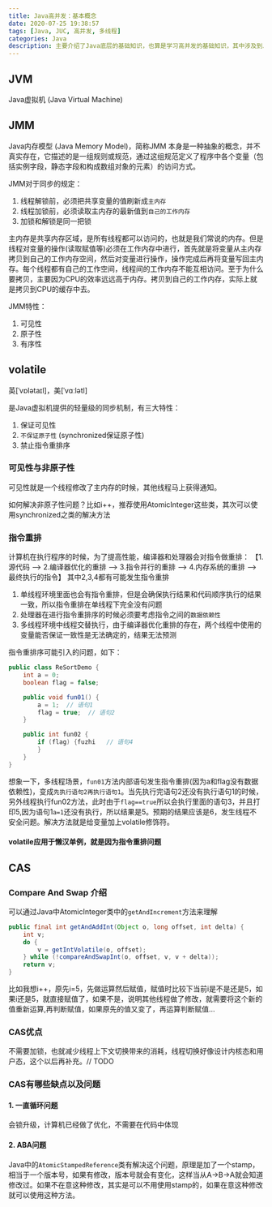 ```yaml
---
title: Java高并发：基本概念
date: 2020-07-25 19:38:57
tags: [Java, JUC, 高并发, 多线程]
categories: Java
description: 主要介绍了Java底层的基础知识，也算是学习高并发的基础知识，其中涉及到JMM，以及两个常用的关键子volatile和synchronized，以及CAS无锁算法，通过深入了解这些点，从而了解高并发会遇到哪些问题，进而开始深入学习并发编程。
---
```


## JVM

Java虚拟机 (Java Virtual Machine)

## JMM

Java内存模型 (Java Memory Model)，简称JMM 本身是一种抽象的概念，并不真实存在，它描述的是一组规则或规范，通过这组规范定义了程序中各个变量（包括实例字段，静态字段和构成数组对象的元素）的访问方式。

JMM对于同步的规定：

1. 线程解锁前，必须把共享变量的值刷新成`主内存`
2. 线程加锁前，必须读取主内存的最新值到`自己的工作内存`
3. 加锁和解锁是同一把锁

主内存是共享内存区域，是所有线程都可以访问的，也就是我们常说的内存。但是线程对变量的操作(读取赋值等)必须在工作内存中进行，首先就是将变量从主内存拷贝到自己的工作内存空间，然后对变量进行操作，操作完成后再将变量写回主内存。每个线程都有自己的工作空间，线程间的工作内存不能互相访问。至于为什么要拷贝，主要因为CPU的效率远远高于内存。拷贝到自己的工作内存，实际上就是拷贝到CPU的缓存中去。

JMM特性：

1. 可见性
2. 原子性
3. 有序性

## volatile

英[ˈvɒlətaɪl]，美[ˈvɑːlətl]

是Java虚拟机提供的轻量级的同步机制，有三大特性：

1. 保证可见性
2. `不保证原子性` (synchronized保证原子性)
3. 禁止指令重排序

### 可见性与非原子性

可见性就是一个线程修改了主内存的时候，其他线程马上获得通知。

如何解决非原子性问题？比如i++，推荐使用AtomicInteger这些类，其次可以使用synchronized之类的解决方法

### 指令重排

计算机在执行程序的时候，为了提高性能，编译器和处理器会对指令做重排： 【1.源代码 --> 2.编译器优化的重排 --> 3.指令并行的重排 --> 4.内存系统的重排 --> 最终执行的指令】 其中2,3,4都有可能发生指令重排

1. 单线程环境里面也会有指令重排，但是会确保执行结果和代码顺序执行的结果一致，所以指令重排在单线程下完全没有问题
2. 处理器在进行指令重排序的时候必须要考虑指令之间的`数据依赖性`
3. 多线程环境中线程交替执行，由于编译器优化重排的存在，两个线程中使用的变量能否保证一致性是无法确定的，结果无法预测

指令重排序可能引入的问题，如下：

```Java
public class ReSortDemo {
    int a = 0;
    boolean flag = false;

    public void fun01() {
        a = 1;  // 语句1
        flag = true;  // 语句2
    }

    public int fun02 {
        if (flag) {fuzhi   // 语句4
        }
    }
}
```

想象一下，多线程场景，`fun01`方法内部语句发生指令重排(因为a和flag没有数据依赖性)，变成`先执行语句2再执行语句1`。当先执行完语句2还没有执行语句1的时候，另外线程执行fun02方法，此时由于`flag==true`所以会执行里面的语句3，并且打印5,因为语句1`a=1`还没有执行，所以结果是5。预期的结果应该是6，发生线程不安全问题。解决方法就是给变量加上volatile修饰符。

#### volatile应用于懒汉单例，就是因为指令重排问题

## CAS

### Compare And Swap 介绍

可以通过Java中AtomicInteger类中的`getAndIncrement`方法来理解

```Java
public final int getAndAddInt(Object o, long offset, int delta) {
    int v;
    do {
        v = getIntVolatile(o, offset);
    } while (!compareAndSwapInt(o, offset, v, v + delta));
    return v;
}
```

比如我想i++，原先i=5，先做运算然后赋值，赋值时比较下当前i是不是还是5，如果i还是5，就直接赋值了，如果不是，说明其他线程做了修改，就需要将这个新的值重新运算,再判断赋值，如果原先的值又变了，再运算判断赋值...

### CAS优点

不需要加锁，也就减少线程上下文切换带来的消耗，线程切换好像设计内核态和用户态，这个以后再补充。// TODO

### CAS有哪些缺点以及问题

#### 1. 一直循环问题

会锁升级，计算机已经做了优化，不需要在代码中体现

#### 2. ABA问题

Java中的`AtomicStampedReference`类有解决这个问题，原理是加了一个stamp，相当于一个版本号，如果有修改，版本号就会有变化，这样当从A->B->A就会知道修改过。如果不在意这种修改，其实是可以不用使用stamp的，如果在意这种修改就可以使用这种方法。
